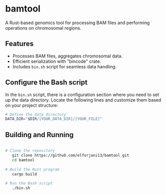# bamtool

A Rust-based genomics tool for processing BAM files and performing operations on chromosomal regions.

## Features

- Processes BAM files, aggregates chromosomal data.
- Efficient serialization with "bincode" crate.
- Includes `bin.sh` script for seamless data handling.

## Configure the Bash script

In the `bin.sh` script, there is a configuration section where you need to set up the data directory. Locate the following lines and customize them based on your project structure:

```bash
# Define the data directory
DATA_DIR="$DIR/[YOUR_DATA_DIR]/[YOUR_FILE]"
```
## Building and Running

```bash

# Clone the repository
   git clone https://github.com/elforjani13/bamtool.git
   cd bamtool
   
# Build the Rust program
   cargo build
   
# Run the Bash script
   ./bin.sh
